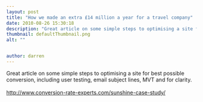 ```yaml
---
layout: post
title: "How we made an extra £14 million a year for a travel company"
date: 2010-08-26 15:30:18
description: "Great article on some simple steps to optimising a site for best possible conversion, including user testing, email subject lines, MVT and for clarity.http -- //www.conversion-rate-experts.com/sunshine-case-study/&#8230;"
thumbnail: defaultThumbnail.png
alt: ""


author: darren
---
```


Great article on some simple steps to optimising a site for best possible conversion, including user testing, email subject lines, MVT and for clarity.<br /><br />http://www.conversion-rate-experts.com/sunshine-case-study/<br />
